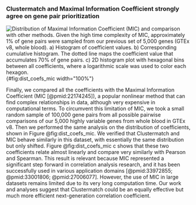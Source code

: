 ### Clustermatch and Maximal Information Coefficient strongly agree on gene pair prioritization


![
**Distribution of Maximal Information Coefficient (MIC) and comparison with other methods.**
Given the high time complexity of MIC, approximately 1% of gene pairs were sampled from our previous set of 5,000 genes (GTEx v8, whole blood).
**a)** Histogram of coefficient values.
**b)** Corresponding cumulative histogram. The dotted line maps the coefficient value that accumulates 70% of gene pairs.
**c)** 2D histogram plot with hexagonal bins between all coefficients, where a logarithmic scale was used to color each hexagon.
](images/coefs_comp/gtex_whole_blood/mic/dist-main.svg "Distribution of MIC values"){#fig:dist_coefs_mic width="100%"}


Finally, we compared all the coefficients with the Maximal Information Coefficient (MIC [@pmid:22174245]), a popular nonlinear method that can find complex relationships in data, although very expensive in computational terms.
To circumvent this limitation of MIC, we took a small random sample of 100,000 gene pairs from all possible pairwise comparisons of our 5,000 highly variable genes from whole blood in GTEx v8.
Then we performed the same analysis on the distribution of coefficients, shown in Figure @fig:dist_coefs_mic.
We verified that Clustermatch and MIC behave similarly in this dataset, with essentially the same distribution but only shifted.
Figure @fig:dist_coefs_mic c shows that these two coefficients relate almost linearly and compare very similarly with Pearson and Spearman.
This result is relevant because MIC represented a significant step forward in correlation analysis research, and it has been successfully used in various application domains [@pmid:33972855; @pmid:33001806; @pmid:27006077].
However, the use of MIC in large datasets remains limited due to its very long computation time.
Our work and analyses suggest that Clustermatch could be an equally effective but much more efficient next-generation correlation coefficient.
